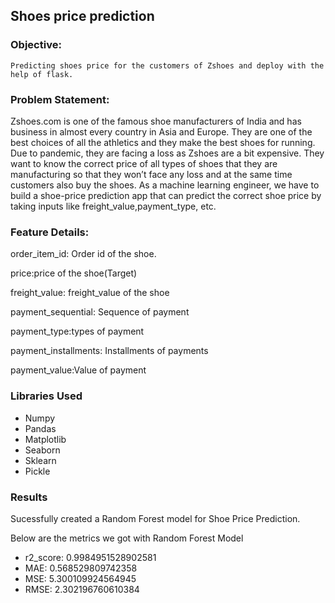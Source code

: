 ## Shoes price prediction

### Objective: 
    Predicting shoes price for the customers of Zshoes and deploy with the help of flask.

### Problem Statement:
Zshoes.com is one of the famous shoe manufacturers of India and has business in almost every country in Asia and Europe. They are one of the best choices of all the athletics and they make the best shoes for running. Due to pandemic, they are facing a loss as Zshoes are a bit expensive. They want to know the correct price of all types of shoes that they are manufacturing so that they won’t face any loss and at the same time customers also buy the shoes. As a machine learning engineer, we have to build a shoe-price prediction app that can predict the correct shoe price by taking inputs like freight_value,payment_type, etc.

### Feature Details:

order_item_id: Order id of the shoe.

price:price of the shoe(Target)

freight_value: freight_value of the shoe

payment_sequential: Sequence of payment

payment_type:types of payment

payment_installments: Installments of payments

payment_value:Value of payment

### Libraries Used
- Numpy
- Pandas
- Matplotlib
- Seaborn
- Sklearn
- Pickle

### Results
Sucessfully created a Random Forest model for Shoe Price Prediction.

Below are the metrics we got with Random Forest Model

- r2_score: 0.9984951528902581
- MAE: 0.568529809742358
- MSE: 5.300109924564945
- RMSE: 2.302196760610384
